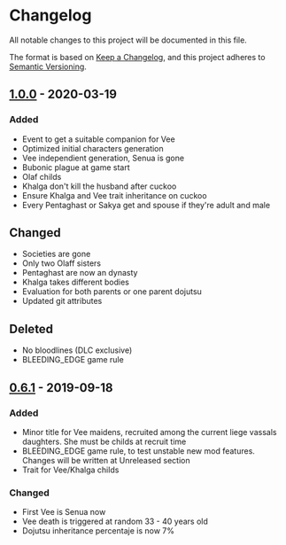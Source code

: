 # Changelog
All notable changes to this project will be documented in this file.

The format is based on [Keep a Changelog](https://keepachangelog.com/en/1.0.0/),
and this project adheres to [Semantic Versioning](https://semver.org/spec/v2.0.0.html).

## [1.0.0] - 2020-03-19
### Added
- Event to get a suitable companion for Vee
- Optimized initial characters generation
- Vee independient generation, Senua is gone
- Bubonic plague at game start
- Olaf childs 
- Khalga don't kill the husband after cuckoo
- Ensure Khalga and Vee trait inheritance on cuckoo
- Every Pentaghast or Sakya get and spouse if they're adult and male

## Changed
- Societies are gone
- Only two Olaff sisters
- Pentaghast are now an dynasty
- Khalga takes different bodies
- Evaluation for both parents or one parent dojutsu
- Updated git attributes

## Deleted
- No bloodlines (DLC exclusive)
- BLEEDING_EDGE game rule

## [0.6.1] - 2019-09-18
### Added

- Minor title for Vee maidens, recruited among the current liege vassals daughters. She must be childs at recruit time
- BLEEDING_EDGE game rule, to test unstable new mod features. Changes will be written at Unreleased section
- Trait for Vee/Khalga childs

### Changed
- First Vee is Senua now
- Vee death is triggered at random 33 - 40 years old
- Dojutsu inheritance percentaje is now 7%

[Unreleased]: https://github.com/olivierlacan/keep-a-changelog/compare/v1.0.0...HEAD
[1.0.0]: https://github.com/olivierlacan/keep-a-changelog/compare/v0.6.1...v1.0.0
[0.6.1]: https://github.com/olivierlacan/keep-a-changelog/compare/v0.6.0...v0.6.1
